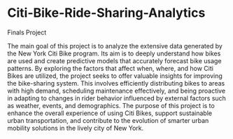 # Citi-Bike-Ride-Sharing-Analytics
Finals Project


The main goal of this project is to analyze the extensive data generated by the New York Citi Bike program. Its aim is to deeply understand how bikes are used and create predictive models that accurately forecast bike usage patterns. By exploring the factors that affect when, where, and how Citi Bikes are utilized, the project seeks to offer valuable insights for improving the bike-sharing system. This involves efficiently distributing bikes to areas with high demand, scheduling maintenance effectively, and being proactive in adapting to changes in rider behavior influenced by external factors such as weather, events, and demographics. The purpose of this project is to enhance the overall experience of using Citi Bikes, support sustainable urban transportation, and contribute to the evolution of smarter urban mobility solutions in the lively city of New York.

